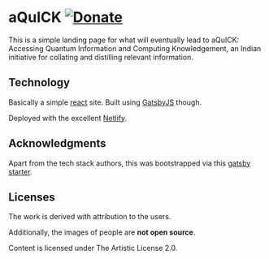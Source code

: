 # aQuICK [![Donate](https://img.shields.io/badge/Donate-PayPal-blue.svg?style=for-the-badge)](https://www.paypal.me/HaoZeke/)

This is a simple landing page for what will eventually lead to aQuICK: Accessing Quantum Information and Computing Knowledgement, an Indian initiative for collating and distilling relevant information.

## Technology

Basically a simple [react](https://reactjs.org/) site. Built using [GatsbyJS](https://www.gatsbyjs.org/) though.

Deployed with the excellent [Netlify](https://www.netlify.com/).

## Acknowledgments

Apart from the tech stack authors, this was bootstrapped via this [gatsby starter](https://github.com/ChangoMan/gatsby-starter-dimension).

## Licenses

The work is derived with attribution to the users.

Additionally, the images of people are **not open source**.

Content is licensed under The Artistic License 2.0.
